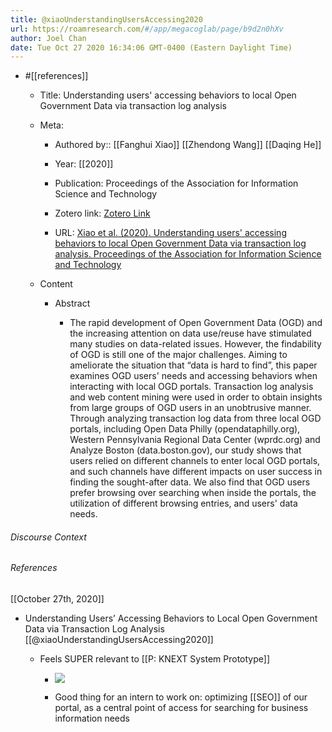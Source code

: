 ```yaml
---
title: @xiaoUnderstandingUsersAccessing2020
url: https://roamresearch.com/#/app/megacoglab/page/b9d2n0hXv
author: Joel Chan
date: Tue Oct 27 2020 16:34:06 GMT-0400 (Eastern Daylight Time)
---
```


- #[[references]]

    - Title: Understanding users' accessing behaviors to local Open Government Data via transaction log analysis

    - Meta:

        - Authored by:: [[Fanghui Xiao]] [[Zhendong Wang]] [[Daqing He]]

        - Year: [[2020]]

        - Publication: Proceedings of the Association for Information Science and Technology

        - Zotero link: [Zotero Link](zotero://select/items/1_2XPA67U2)

        - URL: [Xiao et al. (2020). Understanding users' accessing behaviors to local Open Government Data via transaction log analysis. Proceedings of the Association for Information Science and Technology](https://asistdl.onlinelibrary.wiley.com/doi/abs/10.1002/pra2.278)

    - Content

        - Abstract

            - The rapid development of Open Government Data (OGD) and the increasing attention on data use/reuse have stimulated many studies on data-related issues. However, the findability of OGD is still one of the major challenges. Aiming to ameliorate the situation that “data is hard to find”, this paper examines OGD users' needs and accessing behaviors when interacting with local OGD portals. Transaction log analysis and web content mining were used in order to obtain insights from large groups of OGD users in an unobtrusive manner. Through analyzing transaction log data from three local OGD portals, including Open Data Philly (opendataphilly.org), Western Pennsylvania Regional Data Center (wprdc.org) and Analyze Boston (data.boston.gov), our study shows that users relied on different channels to enter local OGD portals, and such channels have different impacts on user success in finding the sought-after data. We also find that OGD users prefer browsing over searching when inside the portals, the utilization of different browsing entries, and users' data needs.

###### Discourse Context



###### References

[[October 27th, 2020]]

- Understanding Users’ Accessing Behaviors to Local Open Government Data via Transaction Log Analysis [[@xiaoUnderstandingUsersAccessing2020]]

    - Feels SUPER relevant to [[P: KNEXT System Prototype]]

        - ![](https://firebasestorage.googleapis.com/v0/b/firescript-577a2.appspot.com/o/imgs%2Fapp%2Fmegacoglab%2FUF97o7mBdF.png?alt=media&token=3d00501d-fc37-4efb-9701-7f582f41d9b2)

        - Good thing for an intern to work on: optimizing [[SEO]] of our portal, as a central point of access for searching for business information needs
